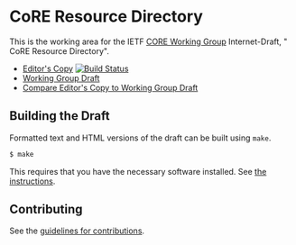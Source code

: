 #  CoRE Resource Directory

This is the working area for the IETF [CORE Working Group](https://datatracker.ietf.org/wg/core/documents/) Internet-Draft, " CoRE Resource Directory".

* [Editor's Copy](https://core-wg.github.io/resource-directory/#go.draft-ietf-core-resource-directory.html) [![Build Status](https://travis-ci.org/core-wg/resource-directory.svg?branch=master)](https://travis-ci.org/core-wg/resource-directory)
* [Working Group Draft](https://tools.ietf.org/html/draft-ietf-core-resource-directory)
* [Compare Editor's Copy to Working Group Draft](https://core-wg.github.io/resource-directory/#go.draft-ietf-core-resource-directory.diff)

## Building the Draft

Formatted text and HTML versions of the draft can be built using `make`.

```sh
$ make
```

This requires that you have the necessary software installed.  See
[the instructions](https://github.com/martinthomson/i-d-template/blob/master/doc/SETUP.md).


## Contributing

See the
[guidelines for contributions](https://github.com/core-wg/resource-directory/blob/master/CONTRIBUTING.md).
